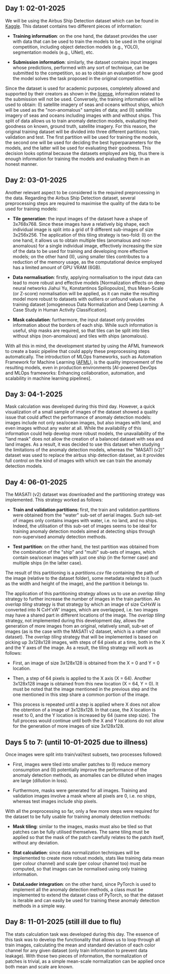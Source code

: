 ## Day 1: 02-01-2025

We will be using the Airbus Ship Detection dataset which can be found in [Kaggle](https://www.kaggle.com/competitions/airbus-ship-detection). This dataset contains two different pieces of information:

* **Training information**: on the one hand, the dataset provides the user with data that can be used to train the models to be used in the original competition, including object detection models (e.g., YOLO), segmentation models (e.g.,  UNet), etc.

* **Submission information**: similarly, the dataset contains input images whose predictions, performed with any sort of technique, can be submitted to the competition, so as to obtain an evaluation of how good the model solves the task proposed in the original competition.

Since the dataset is used for academic purposes, completely allowed and supported by their creators as shown in the [license](https://www.kaggle.com/competitions/airbus-ship-detection), information related to the submission will not be used. Conversely, the training information will be used to obtain: (I) satellite imagery of seas and oceans without ships, which will be used as the "non-anomalous" samples of data; and (II) satellite imagery of seas and oceans including images with and without ships. This split of data allows us to train anomaly detection models, evaluating their goodness on known, ground truth, satellite imagery. For this reason, the original training dataset will be divided into three different partitions: train, validation and test. The first partition will be used for training the models, the second one will be used for deciding the best hyperparameters for the models, and the latter will be used for evaluating their goodness. This decision looks optimal because the datasets employed are big, thus there is enough information for training the models and evaluating them in an honest manner.

## Day 2: 03-01-2025

Another relevant aspect to be considered is the required preprocessing in the data. Regarding the Airbus Ship Detection dataset, several preprocessing steps are required to maximise the quality of the data to be used for training models:

* **Tile generation**: the input images of the dataset have a shape of 3x768x768. Since these images have a relatively big shape, each individual image is split into a grid of 9 different sub-images of size 3x256x256. The application of this tiling strategy is two-fold: (I) on the one hand, it allows us to obtain multiple tiles (anomalous and non-anomalous) for a single individual image, effectively increasing the size of the data to be used for training and developing more effective models; on the other hand (II), using smaller tiles contributes to a reduction of the memory usage, as the computational device employed has a limited amount of GPU VRAM (6GB).

* **Data normalisation**: firstly, applying normalisation to the input data can lead to more robust and effective models [Normalization effects on deep neural networks Jiahui Yu, Konstantinos Spiliopoulos], thus Mean-Scale (or Z-score) normalisation will be applied, as it can make the resulting model more robust to datasets with outliers or unfound values in the training dataset [omogeneous Data Normalization and Deep Learning: A Case Study in Human Activity Classification].

* **Mask calculation**: furthermore, the input dataset only provides information about the borders of each ship. While such information is useful, ship masks are required, so that tiles can be split into tiles without ships (non-anomalous) and tiles with ships (anomalous).

With all this in mind, the development started by using the AFML framework to create a basic pipeline that could apply these preprocessing steps automatically. The introduction of MLOps frameworks, such as Automation Framework for Machine Learning ([AFML](https://github.com/AlbertoVelascoMata/afml)), is the quality improvement of the resulting models, even in production environments [AI-powered DevOps and MLOps frameworks: Enhancing collaboration, automation, and scalability in machine learning pipelines].

## Day 3: 04-1-2025

Mask calculation was developed during this third day. However, a quick visualization of a small sample of images of the dataset showed a quality issue that could affect the performance of anomaly detection models: images include not only sea/ocean images, but also images with land, and even images without any water at all. While the availability of this information could help develop more robust models, the unavailability of the "land mask" does not allow the creation of a balanced dataset with sea and land images. As a result, it was decided to use this dataset when studying the limitations of the anomaly detection models, whereas the "MASATI (v2)" dataset was used to replace the airbus ship detection dataset, as it provides full control on the kind of images with which we can train the anomaly detection models.

## Day 4: 06-01-2025

The MASATI (v2) dataset was downloaded and the partitioning strategy was implemented. This strategy worked as follows:

* **Train and validation partitions**: first, the train and validation partitions were obtained from the "water" sub-set of aerial images. Such sub-set of images only contains images with water, i.e. no land, and no ships. Indeed, the utilisation of this sub-set of images seems to be ideal for training anomaly detection models aimed at detecting ships through non-supervised anomaly detection methods.

* **Test partition**: on the other hand, the test partition was obtained from the combination of the "ship" and "multi" sub-sets of images, which contain sea/ocean images with just one ship (in the former case) and multiple ships (in the latter case).

The result of this partitioning is a *partitions.csv* file containing the path of the image (relative to the dataset folder), some metadata related to it (such as the width and height of the image), and the partition it belongs to.

The application of this partitioning strategy allows us to use an *overlap tiling* strategy to further increase the number of images in the train partition. An *overlap tiling* strategy is that strategy by which an image of size CxHxW is converted into N CxH'xW' images, which are overlapped, i.e. two images may have a shared part in different locations of the image. The *overlap tiling* strategy, not implemented during this development day, allows the generation of more images from an original, relatively small, sub-set of images (as is the case with the MASATI v2 dataset, which is a rather small dataset). The *overlap tiling* strategy that will be implemented is based on picking up 3x128x128 images, with steps of 64 pixels at a time, both in the X and the Y axes of the image. As a result, the tiling strategy will work as follows:

* First, an image of size 3x128x128 is obtained from the X = 0 and Y = 0 location.

* Then, a step of 64 pixels is applied to the X axis (X = 64). Another 3x128x128 image is obtained from this new location (X = 64, Y = 0). It must be noted that the image mentioned in the previous step and the one mentioned in this step share a common portion of the image.

* This process is repeated until a step is applied where X does not allow the obtention of a image of 3x128x128. In that case, the X location is reset to 0, and the Y location is increased by 64 (same step size). The full process would continue until both the X and Y locations do not allow for the generation of more images of size 3x128x128.

## Days 5 to 7: (until 10-01-2025 due to illness)

Once images were split into train/val/test subsets, two processes followed:

* First, images were tiled into smaller patches to (I) reduce memory consumption and (II) potentially improve the performance of the anomaly detection methods, as anomalies can be dilluted when images are large (dillution in loss).

* Furthermore, masks were generated for all images. Training and validation images involve a mask where all pixels are 0, i.e. no ships, whereas test images include ship pixels.

With all the preprocessing so far, only a few more steps were required for the dataset to be fully usable for training anomaly detection methods:

* **Mask tiling**: similar to the images, masks must also be tiled so that patches can be fully utilised themselves. The same tiling must be applied so that the mask of the patch carefully relates to the patch itself, without any deviation.

* **Stat calculation**: since data normalization techniques will be implemented to create more robust models, stats like training data mean (per colour channel) and scale (per colour channel too) must be computed, so that images can be normalised using only training information.

* **DataLoader integration**: on the other hand, since PyTorch is used to implement all the anomaly detection methods, a class must be implemented to extend the dataset class of PyTorch, so that the dataset is iterable and can easily be used for training these anomaly detection methods in a simple way.

## Day 8: 11-01-2025 (still ill due to flu)

The stats calculation task was developed during this day. The essence of this task was to develop the functionality that allows us to loop through all train images, calculating the mean and standard deviation of each color channel for any given dataset (only train information to prevent data leakage). With those two pieces of information, the normalization of patches is trivial, as a simple mean-scale normalization can be applied once both mean and scale are known.